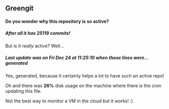 ## Greengit

#### Do you wonder why this repository is so active?

##### After all it has 25119 commits!

But is it *really* active? Well...

##### Last update was on Fri Dec 24 at 11:25:10 when those lines were... generated

Yes, generated, because it certainly helps a lot to have such an active repo!

Oh and there was **26%** disk usage on the machine
where there is the cron updating this file.

Not the best way to monitor a VM in the cloud but it works! :)
